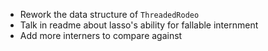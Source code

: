 * Rework the data structure of `ThreadedRodeo`
* Talk in readme about lasso's ability for fallable internment
* Add more interners to compare against
